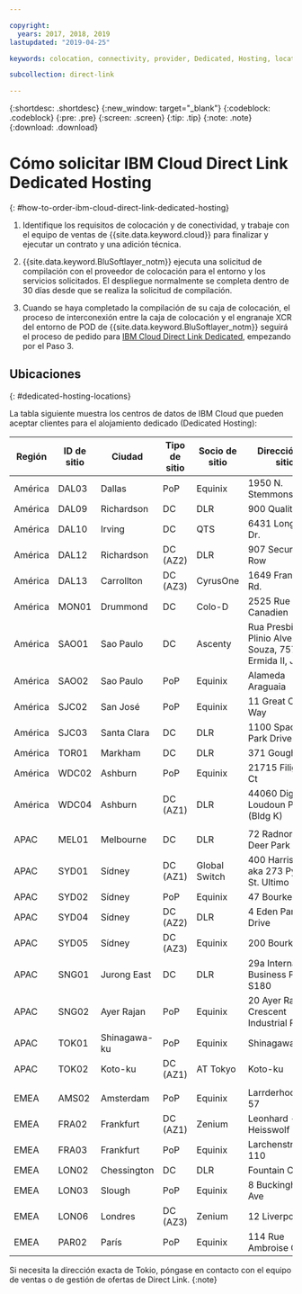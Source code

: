 ```yaml
---

copyright:
  years: 2017, 2018, 2019
lastupdated: "2019-04-25"

keywords: colocation, connectivity, provider, Dedicated, Hosting, locations, PoP, datacenter, data, center, contract, addendum

subcollection: direct-link

---
```


{:shortdesc: .shortdesc}
{:new_window: target="_blank"}
{:codeblock: .codeblock}
{:pre: .pre}
{:screen: .screen}
{:tip: .tip}
{:note: .note}
{:download: .download}

# Cómo solicitar IBM Cloud Direct Link Dedicated Hosting
{: #how-to-order-ibm-cloud-direct-link-dedicated-hosting}

1. Identifique los requisitos de colocación y de conectividad, y trabaje con el equipo de ventas de {{site.data.keyword.cloud}} para finalizar y ejecutar un contrato y una adición técnica.
2. {{site.data.keyword.BluSoftlayer_notm}} ejecuta una solicitud de compilación con el proveedor de colocación para el entorno y los servicios solicitados. El despliegue normalmente se completa dentro de 30 días desde que se realiza la solicitud de compilación.

3. Cuando se haya completado la compilación de su caja de colocación, el proceso de interconexión entre la caja de colocación y el engranaje XCR del entorno de POD de {{site.data.keyword.BluSoftlayer_notm}} seguirá el proceso de pedido para [IBM Cloud Direct Link Dedicated](/docs/infrastructure/direct-link?topic=direct-link-how-to-order-ibm-cloud-direct-link-dedicated), empezando por el Paso 3.

## Ubicaciones
{: #dedicated-hosting-locations}

La tabla siguiente muestra los centros de datos de IBM Cloud que pueden aceptar clientes para el alojamiento dedicado (Dedicated Hosting):

| Región | ID de sitio | Ciudad | Tipo de sitio | Socio de sitio | Dirección de sitio |
|-------|-------|-------|-------|-------|-------|
| América | DAL03 | Dallas |	PoP |	Equinix |	1950 N. Stemmons |
| América | DAL09 | Richardson | DC | DLR | 900 Quality Way |
| América | DAL10 | Irving | DC | QTS | 6431 Longhorn Dr. |
| América | DAL12 | Richardson |	DC (AZ2) | DLR | 907 Security Row |
| América | DAL13 | Carrollton | DC (AZ3) | CyrusOne | 1649 Frankford Rd. |
| América | MON01 | Drummond  | DC | Colo-D  | 2525 Rue Canadien |
| América | SAO01 | Sao Paulo | DC | Ascenty | Rua Presbitero Plinio Alves de Souza, 757 J. Ermida II, Jundial|
| América | SAO02 | Sao Paulo | PoP | Equinix | Alameda Araguaia |
| América | SJC02 | San José |	PoP |	Equinix |	11 Great Oaks Way |
| América | SJC03 | Santa Clara | DC | DLR | 1100 Space Park Drive |
| América | TOR01 | Markham | DC | DLR | 371 Gough Rd. |
| América | WDC02 | Ashburn | PoP | Equinix | 21715 Filigree Ct |
| América | WDC04 | Ashburn | DC (AZ1) | DLR | 44060 Digital Loudoun Plaza (Bldg K) |
|  |  |  |  |  |  |
| APAC | MEL01 |  Melbourne  |  DC |  DLR |  72 Radnor Drive, Deer Park |
| APAC |  SYD01 |  Sídney | DC (AZ1) | Global Switch  |  400 Harris Street aka 273 Pyrmont St. Ultimo |
| APAC |	SYD02 |	 Sídney |	PoP |	Equinix |	47 Bourke Rd |
| APAC |	SYD04 |	 Sídney |	DC (AZ2) |	DLR |	4 Eden Park Drive |
| APAC |	SYD05 |	 Sídney |	DC (AZ3) |	Equinix |	200 Bourke Rd |
| APAC |  SNG01 |  Jurong East |  DC | DLR |  29a International Business Park, S180 |
| APAC |  SNG02 |	Ayer Rajan	| PoP |	Equinix |	20 Ayer Rajan Crescent Industrial Park |
| APAC | TOK01 |	Shinagawa-ku | PoP | Equinix |	Shinagawa-ku |
| APAC | TOK02  |  Koto-ku | DC (AZ1) | AT Tokyo  |  Koto-ku |
|  |  |  |  |  |  |
| EMEA | AMS02 |	Amsterdam |	PoP |	Equinix |	Larrderhoogtweg 57 |
| EMEA | FRA02  | Frankfurt |  DC (AZ1) | Zenium   | Leonhard - Heisswolf Str. 4 |
| EMEA | FRA03 |	Frankfurt |	PoP |	Equinix |	Larchenstrasse 110 |
| EMEA | LON02  | Chessington | DC  | DLR  |  Fountain Court |
| EMEA | LON03 | Slough |	PoP |	Equinix |	8 Buckingham Ave |
| EMEA | LON06 | Londres |	DC (AZ3) |	Zenium |	12 Liverpool Rd |
| EMEA | PAR02 | París | PoP | Equinix |	114 Rue Ambroise Croizat |


Si necesita la dirección exacta de Tokio, póngase en contacto con el equipo de ventas o de gestión de ofertas de Direct Link.
{:note}
